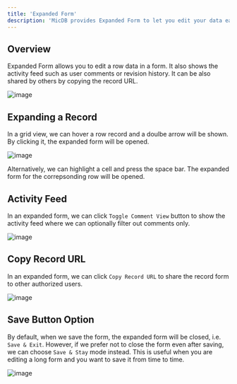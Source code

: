 ```yaml
---
title: 'Expanded Form'
description: 'MicDB provides Expanded Form to let you edit your data easily'
---
```


## Overview

Expanded Form allows you to edit a row data in a form. It also shows the activity feed such as user comments or revision history. It can be also shared by others by copying the record URL.

![image](https://user-images.githubusercontent.com/35857179/203273340-987b1242-9c78-4195-9ca2-3d3c49c7bccf.png)

## Expanding a Record

In a grid view, we can hover a row record and a doulbe arrow will be shown. By clicking it, the expanded form will be opened.

![image](https://user-images.githubusercontent.com/35857179/203274054-d20dc12b-7da8-4e6b-a144-19859b3c1c9c.png)

Alternatively, we can highlight a cell and press the space bar. The expanded form for the correpsonding row will be opened.

## Activity Feed

In an expanded form, we can click `Toggle Comment View` button to show the activity feed where we can optionally filter out comments only.

![image](https://user-images.githubusercontent.com/35857179/203275800-c8bc93f1-2a99-4766-8b81-70208c5675ca.png)

## Copy Record URL

In an expanded form, we can click `Copy Record URL` to share the record form to other authorized users.

![image](https://user-images.githubusercontent.com/35857179/203276149-bc97c70a-8bbf-48b4-a3fb-dd437c9405d3.png)

## Save Button Option

By default, when we save the form, the expanded form will be closed, i.e. `Save & Exit`. However, if we prefer not to close the form even after saving, we can choose `Save & Stay` mode instead. This is useful when you are editing a long form and you want to save it from time to time.

![image](https://user-images.githubusercontent.com/35857179/203276349-5d5c68d6-4523-41ae-8e23-312d2f6e9caa.png)